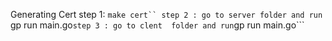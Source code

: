 Generating Cert
 step 1: ```make cert``
 step 2 : go to server folder and run ```gp run main.go```
 step 3 : go to clent  folder and run ```gp run main.go```
